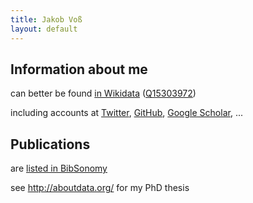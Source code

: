 ```yaml
---
title: Jakob Voß
layout: default
---
```


## Information about me

can better be found [in Wikidata](https://tools.wmflabs.org/sqid/#/view?id=Q15303972)
([Q15303972](https://query.wikidata.org/#DESCRIBE%20wd%3AQ15303972))

including accounts at
[Twitter](https://twitter.com/nichtich),
[GitHub](https://github.com/nichtich),
[Google Scholar](https://scholar.google.com/citations?user=e37jsnoAAAAJ),
...

## Publications

are [listed in BibSonomy](https://www.bibsonomy.org/user/nichtich/myown)

see <http://aboutdata.org/> for my PhD thesis

